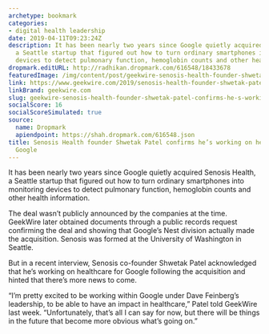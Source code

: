 ```yaml
---
archetype: bookmark
categories:
- digital health leadership
date: 2019-04-11T09:23:24Z
description: It has been nearly two years since Google quietly acquired Senosis Health,
  a Seattle startup that figured out how to turn ordinary smartphones into monitoring
  devices to detect pulmonary function, hemoglobin counts and other health information.
dropmark.editURL: http://radhikan.dropmark.com/616548/18433678
featuredImage: /img/content/post/geekwire-senosis-health-founder-shwetak-patel-confirms-he-s-working-on-healthcare-for-google.png
link: https://www.geekwire.com/2019/senosis-health-founder-shwetak-patel-confirms-hes-working-healthcare-google/
linkBrand: geekwire.com
slug: geekwire-senosis-health-founder-shwetak-patel-confirms-he-s-working-on-healthcare-for-google
socialScore: 16
socialScoreSimulated: true
source:
  name: Dropmark
  apiendpoint: https://shah.dropmark.com/616548.json
title: Senosis Health founder Shwetak Patel confirms he’s working on healthcare for
  Google
---
```

It has been nearly two years since Google quietly acquired Senosis Health, a Seattle startup that figured out how to turn ordinary smartphones into monitoring devices to detect pulmonary function, hemoglobin counts and other health information.

The deal wasn’t publicly announced by the companies at the time. GeekWire later obtained documents through a public records request confirming the deal and showing that Google’s Nest division actually made the acquisition. Senosis was formed at the University of Washington in Seattle.

But in a recent interview, Senosis co-founder Shwetak Patel acknowledged that he’s working on healthcare for Google following the acquisition and hinted that there’s more news to come.

“I’m pretty excited to be working within Google under Dave Feinberg’s leadership, to be able to have an impact in healthcare,” Patel told GeekWire last week. “Unfortunately, that’s all I can say for now, but there will be things in the future that become more obvious what’s going on.”

